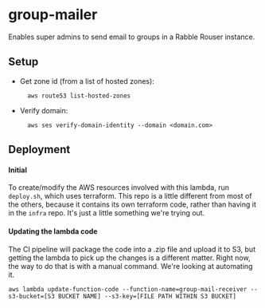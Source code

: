 # group-mailer

Enables super admins to send email to groups in a Rabble Rouser instance.

## Setup

* Get zone id (from a list of hosted zones):

        aws route53 list-hosted-zones

* Verify domain:

        aws ses verify-domain-identity --domain <domain.com>

## Deployment

#### Initial

To create/modify the AWS resources involved with this lambda, run `deploy.sh`, which uses terraform. This repo is a little different from most of the others, because it contains its own terraform code, rather than having it in the `infra` repo. It's just a little something we're trying out.

#### Updating the lambda code

The CI pipeline will package the code into a .zip file and upload it to S3, but getting the lambda to pick up the changes is a different matter. Right now, the way to do that is with a manual command. We're looking at automating it.

    aws lambda update-function-code --function-name=group-mail-receiver --s3-bucket=[S3 BUCKET NAME] --s3-key=[FILE PATH WITHIN S3 BUCKET]
